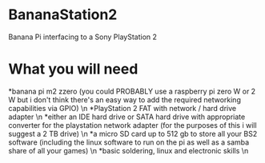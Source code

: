 # BananaStation2
Banana Pi interfacing to a Sony PlayStation 2
# What you will need
  *banana pi m2 zzero (you could PROBABLY use a raspberry pi zero W or 2 W but i don't think there's an easy way to add the required networking capabilities via GPIO) \n
  *PlayStation 2 FAT with network / hard drive adapter \n
  *either an IDE hard drive or SATA hard drive with appropriate converter for the playstation network adapter (for the purposes of this i will suggest a 2 TB drive) \n
  *a micro SD card up to 512 gb to store all your BS2 software (including the linux software to run on the pi as well as a samba share of all your games) \n
  *basic soldering, linux and electronic skills \n

